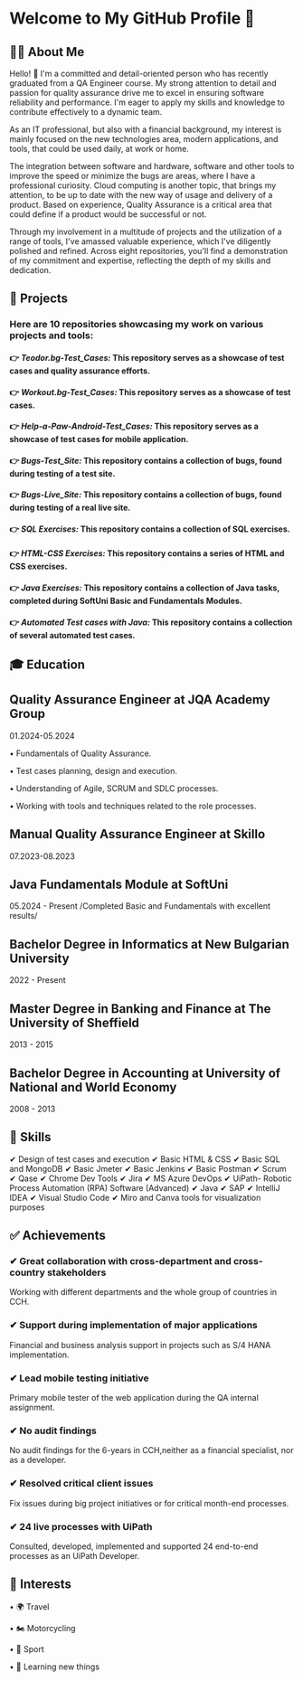 # Welcome to My GitHub Profile 👋


## 👨‍💻 About Me

Hello! 👋 I'm a committed and detail-oriented person who has recently graduated from a QA Engineer course. My strong attention to detail and passion for quality assurance drive me to excel in ensuring software reliability and performance. I'm eager to apply my skills and knowledge to contribute effectively to a dynamic team.

As an IT professional, but also with a financial background, my interest is mainly focused on the new technologies area, modern applications, and tools, that could be used daily, at work or home.

The integration between software and hardware, software and other tools to improve the speed or minimize the bugs are areas, where I have a professional curiosity.
Cloud computing is another topic, that brings my attention, to be up to date with the new way of usage and delivery of a product.
Based on experience, Quality Assurance is a critical area that could define if a product would be successful or not.

Through my involvement in a multitude of projects and the utilization of a range of tools, I've amassed valuable experience, which I've diligently polished and refined. Across eight repositories, you'll find a demonstration of my commitment and expertise, reflecting the depth of my skills and dedication.


## 💼 Projects   

### Here are 10 repositories showcasing my work on various projects and tools:

#### 👉 **_Teodor.bg-Test_Cases:_ This repository serves as a showcase of test cases and quality assurance efforts.**

#### 👉 **_Workout.bg-Test_Cases:_ This repository serves as a showcase of test cases.**

#### 👉 **_Help-a-Paw-Android-Test_Cases:_ This repository serves as a showcase of test cases for mobile application.**

#### 👉 **_Bugs-Test_Site:_  This repository contains a collection of bugs, found during testing of a test site.**

#### 👉 **_Bugs-Live_Site:_  This repository contains a collection of bugs, found during testing of a real live site.**

#### 👉 **_SQL Exercises:_   This repository contains a collection of SQL exercises.**

#### 👉 **_HTML-CSS Exercises:_ This repository contains a series of HTML and CSS exercises.**

#### 👉 **_Java Exercises:_  This repository contains a collection of Java tasks, completed during SoftUni Basic and Fundamentals Modules.**

#### 👉 **_Automated Test cases with Java:_  This repository contains a collection of several automated test cases.**


## 🎓 Education

## Quality Assurance Engineer at JQA Academy Group
01.2024-05.2024

• Fundamentals of Quality Assurance.

• Test cases planning, design and execution.

• Understanding of Agile, SCRUM and SDLC processes.

• Working with tools and techniques related to the role processes.

## Manual Quality Assurance Engineer at Skillo
07.2023-08.2023

## Java Fundamentals Module at SoftUni
05.2024 - Present
/Completed Basic and Fundamentals with excellent results/

## Bachelor Degree in Informatics at New Bulgarian University
2022 - Present

## Master Degree in Banking and Finance at The University of Sheffield
2013 - 2015

## Bachelor Degree in Accounting at University of National and World Economy
2008 - 2013


## 🚀 Skills

✔ Design of test cases and execution  ✔ Basic HTML & CSS  ✔ Basic SQL and MongoDB  ✔ Basic Jmeter  ✔ Basic Jenkins  ✔ Basic Postman  ✔ Scrum ✔ Qase  ✔ Chrome Dev Tools
✔ Jira ✔ MS Azure DevOps  ✔ UiPath- Robotic Process Automation (RPA) Software (Advanced)  ✔ Java  ✔ SAP  ✔ IntelliJ IDEA  ✔ Visual Studio Code  ✔ Miro and Canva tools for visualization purposes

## ✅ Achievements

### ✔ Great collaboration with cross-department and cross-country stakeholders
Working with different departments and the whole group of countries in CCH.
### ✔ Support during implementation of major applications
Financial and business analysis support in projects such as S/4 HANA implementation.
### ✔ Lead mobile testing initiative
Primary mobile tester of the web application during the QA internal assignment.
### ✔ No audit findings
No audit findings for the 6-years in CCH,neither as a financial specialist, nor as a developer.
### ✔ Resolved critical client issues
Fix issues during big project initiatives or for critical month-end processes.
### ✔ 24 live processes with UiPath
Consulted, developed, implemented and supported 24 end-to-end processes as an UiPath Developer.


## 📌 Interests

• 🌍 Travel

• 🏍 Motorcycling

• 💪 Sport

• 📖 Learning new things











